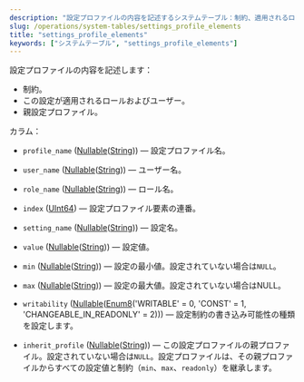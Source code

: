 ```yaml
---
description: "設定プロファイルの内容を記述するシステムテーブル：制約、適用されるロールおよびユーザー、親設定プロファイル。"
slug: /operations/system-tables/settings_profile_elements
title: "settings_profile_elements"
keywords: ["システムテーブル", "settings_profile_elements"]
---
```


設定プロファイルの内容を記述します：

- 制約。
- この設定が適用されるロールおよびユーザー。
- 親設定プロファイル。

カラム：
- `profile_name` ([Nullable](../../sql-reference/data-types/nullable.md)([String](../../sql-reference/data-types/string.md))) — 設定プロファイル名。

- `user_name` ([Nullable](../../sql-reference/data-types/nullable.md)([String](../../sql-reference/data-types/string.md))) — ユーザー名。

- `role_name` ([Nullable](../../sql-reference/data-types/nullable.md)([String](../../sql-reference/data-types/string.md))) — ロール名。

- `index` ([UInt64](../../sql-reference/data-types/int-uint.md)) — 設定プロファイル要素の連番。

- `setting_name` ([Nullable](../../sql-reference/data-types/nullable.md)([String](../../sql-reference/data-types/string.md))) — 設定名。

- `value` ([Nullable](../../sql-reference/data-types/nullable.md)([String](../../sql-reference/data-types/string.md))) — 設定値。

- `min` ([Nullable](../../sql-reference/data-types/nullable.md)([String](../../sql-reference/data-types/string.md))) — 設定の最小値。設定されていない場合は`NULL`。

- `max` ([Nullable](../../sql-reference/data-types/nullable.md)([String](../../sql-reference/data-types/string.md))) — 設定の最大値。設定されていない場合はNULL。

- `writability` ([Nullable](../../sql-reference/data-types/nullable.md)([Enum8](../../sql-reference/data-types/enum.md)('WRITABLE' = 0, 'CONST' = 1, 'CHANGEABLE_IN_READONLY' = 2))) — 設定制約の書き込み可能性の種類を設定します。

- `inherit_profile` ([Nullable](../../sql-reference/data-types/nullable.md)([String](../../sql-reference/data-types/string.md))) — この設定プロファイルの親プロファイル。設定されていない場合は`NULL`。設定プロファイルは、その親プロファイルからすべての設定値と制約（`min`、`max`、`readonly`）を継承します。
